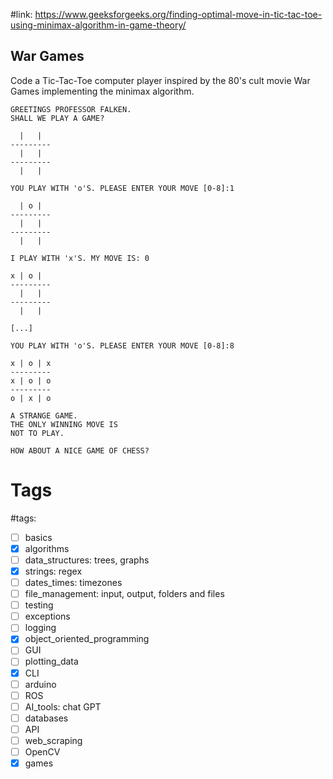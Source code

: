 #link: https://www.geeksforgeeks.org/finding-optimal-move-in-tic-tac-toe-using-minimax-algorithm-in-game-theory/ 

## War Games

Code a Tic-Tac-Toe computer player inspired by the 80's cult movie War Games implementing the minimax algorithm.


```
GREETINGS PROFESSOR FALKEN.
SHALL WE PLAY A GAME?

  |   |  
---------
  |   |  
---------
  |   |  

YOU PLAY WITH 'o'S. PLEASE ENTER YOUR MOVE [0-8]:1

  | o |  
---------
  |   |  
---------
  |   |  

I PLAY WITH 'x'S. MY MOVE IS: 0

x | o |  
---------
  |   |  
---------
  |   |  

[...]

YOU PLAY WITH 'o'S. PLEASE ENTER YOUR MOVE [0-8]:8

x | o | x
---------
x | o | o
---------
o | x | o

A STRANGE GAME.
THE ONLY WINNING MOVE IS
NOT TO PLAY.

HOW ABOUT A NICE GAME OF CHESS?
```

# Tags

#tags: 
- [ ] basics
- [x] algorithms
- [ ] data_structures: trees, graphs
- [x] strings: regex
- [ ] dates_times: timezones
- [ ] file_management: input, output, folders and files
- [ ] testing
- [ ] exceptions
- [ ] logging
- [x] object_oriented_programming
- [ ] GUI
- [ ] plotting_data
- [x] CLI
- [ ] arduino
- [ ] ROS
- [ ] AI_tools: chat GPT
- [ ] databases
- [ ] API
- [ ] web_scraping
- [ ] OpenCV
- [x] games